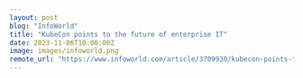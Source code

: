 ```yaml
---
layout: post
blog: "InfoWorld"
title: "KubeCon points to the future of enterprise IT"
date: 2023-11-06T10:00:00Z
image: images/infoworld.png
remote_url: "https://www.infoworld.com/article/3709930/kubecon-points-to-the-future-of-enterprise-it.html#tk.rss_applicationdevelopment"
---
```


